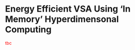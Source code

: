 # Energy Efficient VSA Using ‘In Memory’ Hyperdimensonal Computing

<span style="color:red">tbc</span>